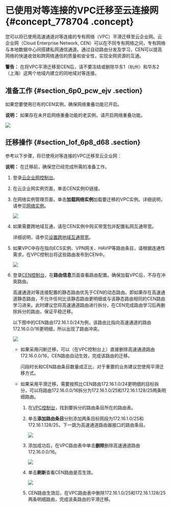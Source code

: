 # 已使用对等连接的VPC迁移至云连接网 {#concept_778704 .concept}

您可以将已使用高速通道对等连接的专有网络（VPC）平滑迁移至云企业网。云企业网（Cloud Enterprise Network, CEN）可以在不同专有网络之间，专有网络与本地数据中心间搭建私网通信通道。通过自动路由分发及学习，CEN可以提高网络的快速收敛和跨网络通信的质量和安全性，实现全网资源的互通。

**警告：** 在将VPC平滑迁移至CEN后，请不要冻结或删除华东1（杭州）和华东2（上海）这两个地域内建立的同地域对等连接。

## 准备工作 {#section_6p0_pcw_ejv .section}

如果您要使用已有的CEN实例，确保网络重叠功能已开启。

**说明：** 如果存在未开启网络重叠功能的老实例，请开启网络重叠功能。

![](http://static-aliyun-doc.oss-cn-hangzhou.aliyuncs.com/assets/img/630333/156145087049935_zh-CN.png)

## 迁移操作 {#section_lof_6p8_d68 .section}

参考以下步骤，将已使用对等连接的VPC迁移至云企业网：

**说明：** 在迁移前，确保您已经完成所需的准备工作。

1.  登录[云企业网控制台](https://cen.console.aliyun.com)。
2.  在云企业网实例页面，单击CEN实例ID链接。
3.  在网络实例管理页面，单击**加载网络实例**加载要迁移的VPC实例。详细说明，请参见[网络实例](../cn.zh-CN/用户指南/网络实例.md#)。

    ![](http://static-aliyun-doc.oss-cn-hangzhou.aliyuncs.com/assets/img/630439/156145087149889_zh-CN.png)

4.  如果需要跨地域互通，请在CEN实例中购买带宽包并配置私网互通带宽。

    详细说明，请参见[设置跨地域互通带宽](../cn.zh-CN/用户指南/跨地域互通带宽.md#section_gtq_n5n_tdb)。

5.  如果VPC中存在指向ECS实例、VPN网关、HAVIP等路由条目，请根据连通性需求，在VPC控制台将这些路由发布到CEN中。

    ![](http://static-aliyun-doc.oss-cn-hangzhou.aliyuncs.com/assets/img/630439/156145087149940_zh-CN.png)

6.  登录[CEN控制台](https://cen.console.aliyun.com/cen/detail/cen-0e7i2gmdfs6ymbxgay/route)，在**路由信息**页面查看路由配置。确保加载VPC后，不存在冲突路由。

    高速通道对等连接配置的静态路由优先于CEN的动态路由。即如果存在高速通道静态路由，不允许任何比该静态路由更明细或与该静态路由相同的CEN路由学习进来。此时建议您将高速通道路由进行拆分，在CEN完成路由学习后再删除拆分的路由，保证平稳迁移。

    以下图中的CEN路由172.16.1.0/24为例，该路由比指向高速通道的路由172.16.0.0/16更明细，所以出现了路由冲突。

    ![](http://static-aliyun-doc.oss-cn-hangzhou.aliyuncs.com/assets/img/630439/156145087149944_zh-CN.png)

    -   如果采用闪断迁移，可以（在VPC控制台上）直接删除高速通道路由172.16.0.0/16，CEN路由自动生效，完成该路由的迁移。

        闪段时长和CEN路由条目数量成正比，对于重要的业务建议您使用平滑迁移方式。

    -   如果采用平滑迁移，需要按照比CEN路由172.16.1.0/24更明细的目标拆分，可以将路由172.16.0.0/16拆分为172.16.1.0/25和172.16.1.128/25两条明细路由。
        1.  在[VPC控制台](https://vpcnext.console.aliyun.com)，找到要拆分的路由条目所在的路由表。
        2.  单击**添加路由条目**分别添加两条目标网段为172.16.1.0/25和172.16.1.128/25，下一跳为高速通道路由器接口的路由条目。

            ![](http://static-aliyun-doc.oss-cn-hangzhou.aliyuncs.com/assets/img/630439/156145087149945_zh-CN.png)

        3.  添加成功后，在VPC路由表中单击**删除**删除高速通道路由172.16.0.0/16。

            ![](http://static-aliyun-doc.oss-cn-hangzhou.aliyuncs.com/assets/img/630439/156145087249946_zh-CN.png)

        4.  单击**刷新**查看CEN路由是否生效。

            ![](http://static-aliyun-doc.oss-cn-hangzhou.aliyuncs.com/assets/img/630439/156145087249947_zh-CN.png)

        5.  CEN路由生效后，在VPC路由表中删除172.16.1.0/25和172.16.1.128/25两条明细路由，完成该条路由的平滑迁移。

